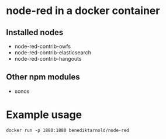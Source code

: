 node-red in a docker container
==============================

Installed nodes
---------------
* node-red-contrib-owfs 
* node-red-contrib-elasticsearch 
* node-red-contrib-hangouts

Other npm modules
-----------------
* sonos

Example usage
=============

	docker run -p 1880:1880 benediktarnold/node-red
